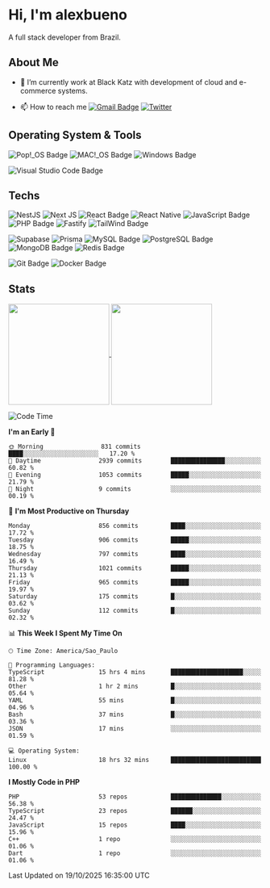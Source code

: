 # Hi, I'm alexbueno

A full stack developer from Brazil.

## About Me

- 🌱 I’m currently work at Black Katz with development of cloud and e-commerce systems.

- 📫 How to reach me [![Gmail Badge](https://img.shields.io/badge/-gmail-c14438?style=for-the-badge&logo=Gmail&logoColor=ffffff)](mailto:alexsandrofbueno@gmail.com) [![Twitter](https://img.shields.io/badge/twitter-1DA1F2.svg?style=for-the-badge&logo=twitter&logoColor=ffffff)](https://x.com/Alex_Bueno_7)

## Operating System & Tools

![Pop!_OS Badge](https://img.shields.io/badge/Pop!__OS-48B9C7?logo=popos&logoColor=fff&style=flat)
![MAC!_OS Badge](https://img.shields.io/badge/macOS-000000?style=flat&logo=apple&logoColor=white)
![Windows Badge](https://img.shields.io/badge/Windows-0078D6?logo=windows&logoColor=fff&style=flat)

![Visual Studio Code Badge](https://img.shields.io/badge/Visual%20Studio%20Code-007ACC?logo=visualstudiocode&logoColor=fff&style=flat)

## Techs

![NestJS](https://img.shields.io/badge/nestjs-%23E0234E.svg?style=flat&logo=nestjs&logoColor=white)
![Next JS](https://img.shields.io/badge/Next-black?style=flat&logo=next.js&logoColor=white)
![React Badge](https://img.shields.io/badge/React-61DAFB?logo=react&logoColor=000&style=flat)
![React Native](https://img.shields.io/badge/react_native-%2320232a.svg?style=flat&logo=react&logoColor=%2361DAFB)
![JavaScript Badge](https://img.shields.io/badge/JavaScript-F7DF1E?logo=javascript&logoColor=000&style=flat)
![PHP Badge](https://img.shields.io/badge/PHP-777BB4?logo=php&logoColor=fff&style=flat)
![Fastify](https://img.shields.io/badge/fastify-%23000000.svg?style=flat&logo=fastify&logoColor=white)
![TailWind Badge](https://img.shields.io/badge/Tailwind_CSS-06B6D4?style=flat&logo=tailwind-css&logoColor=white)

![Supabase](https://img.shields.io/badge/Supabase-3ECF8E?style=flat&logo=supabase&logoColor=white)
![Prisma](https://img.shields.io/badge/Prisma-3982CE?style=flat&logo=Prisma&logoColor=white)
![MySQL Badge](https://img.shields.io/badge/MySQL-4479A1?logo=mysql&logoColor=fff&style=flat)
![PostgreSQL Badge](https://img.shields.io/badge/PostgreSQL-4169E1?logo=postgresql&logoColor=fff&style=flat)
![MongoDB Badge](https://img.shields.io/badge/MongoDB-47A248?logo=mongodb&logoColor=fff&style=flat)
![Redis Badge](https://img.shields.io/badge/Redis-DC382D?logo=redis&logoColor=fff&style=flat)

![Git Badge](https://img.shields.io/badge/Git-F05032?logo=git&logoColor=fff&style=flat)
![Docker Badge](https://img.shields.io/badge/Docker-2496ED?logo=docker&logoColor=fff&style=flat)


## Stats

<a href="https://github.com/anuraghazra/github-readme-stats">
  <img height=200 align="center" src="https://github-readme-stats.vercel.app/api?username=alexbueno7&theme=dark" />
</a>
<a href="https://github.com/anuraghazra/convoychat">
  <img height=200 align="center" src="https://github-readme-stats.vercel.app/api/top-langs?username=alexbueno7&layout=compact&langs_count=8&card_width=320&theme=dark" />
</a>

<!--START_SECTION:waka-->
![Code Time](http://img.shields.io/badge/Code%20Time-1%2C982%20hrs%2046%20mins-blue)

**I'm an Early 🐤** 

```text
🌞 Morning                831 commits         ████░░░░░░░░░░░░░░░░░░░░░   17.20 % 
🌆 Daytime                2939 commits        ███████████████░░░░░░░░░░   60.82 % 
🌃 Evening                1053 commits        █████░░░░░░░░░░░░░░░░░░░░   21.79 % 
🌙 Night                  9 commits           ░░░░░░░░░░░░░░░░░░░░░░░░░   00.19 % 
```
📅 **I'm Most Productive on Thursday** 

```text
Monday                   856 commits         ████░░░░░░░░░░░░░░░░░░░░░   17.72 % 
Tuesday                  906 commits         █████░░░░░░░░░░░░░░░░░░░░   18.75 % 
Wednesday                797 commits         ████░░░░░░░░░░░░░░░░░░░░░   16.49 % 
Thursday                 1021 commits        █████░░░░░░░░░░░░░░░░░░░░   21.13 % 
Friday                   965 commits         █████░░░░░░░░░░░░░░░░░░░░   19.97 % 
Saturday                 175 commits         █░░░░░░░░░░░░░░░░░░░░░░░░   03.62 % 
Sunday                   112 commits         █░░░░░░░░░░░░░░░░░░░░░░░░   02.32 % 
```


📊 **This Week I Spent My Time On** 

```text
🕑︎ Time Zone: America/Sao_Paulo

💬 Programming Languages: 
TypeScript               15 hrs 4 mins       ████████████████████░░░░░   81.28 % 
Other                    1 hr 2 mins         █░░░░░░░░░░░░░░░░░░░░░░░░   05.64 % 
YAML                     55 mins             █░░░░░░░░░░░░░░░░░░░░░░░░   04.96 % 
Bash                     37 mins             █░░░░░░░░░░░░░░░░░░░░░░░░   03.36 % 
JSON                     17 mins             ░░░░░░░░░░░░░░░░░░░░░░░░░   01.59 % 

💻 Operating System: 
Linux                    18 hrs 32 mins      █████████████████████████   100.00 % 
```

**I Mostly Code in PHP** 

```text
PHP                      53 repos            ██████████████░░░░░░░░░░░   56.38 % 
TypeScript               23 repos            ██████░░░░░░░░░░░░░░░░░░░   24.47 % 
JavaScript               15 repos            ████░░░░░░░░░░░░░░░░░░░░░   15.96 % 
C++                      1 repo              ░░░░░░░░░░░░░░░░░░░░░░░░░   01.06 % 
Dart                     1 repo              ░░░░░░░░░░░░░░░░░░░░░░░░░   01.06 % 
```




 Last Updated on 19/10/2025 16:35:00 UTC
<!--END_SECTION:waka-->
